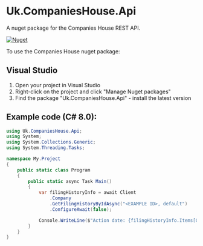 # Uk.CompaniesHouse.Api

A nuget package for the Companies House REST API.

[![Nuget](https://img.shields.io/nuget/v/Uk.CompaniesHouse.Api)](https://www.nuget.org/packages/Uk.CompaniesHouse.Api/)

To use the Companies House nuget package:

## Visual Studio

1. Open your project in Visual Studio
1. Right-click on the project and click "Manage Nuget packages"
1. Find the package "Uk.CompaniesHouse.Api" - install the latest version

## Example code (C# 8.0):

``` C#
using Uk.CompaniesHouse.Api;
using System;
using System.Collections.Generic;
using System.Threading.Tasks;

namespace My.Project
{
	public static class Program
	{
		public static async Task Main()
		{
			var filingHistoryInfo = await Client
				.Company
				.GetFilingHistoryByIdAsync("<EXAMPLE ID>, default")
				.ConfigureAwait(false);

			Console.WriteLine($"Action date: {filingHistoryInfo.Items[0].ActionDate}");
		}
	}
}
````

